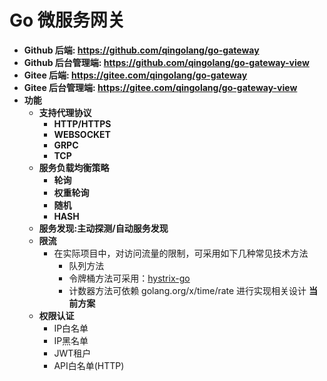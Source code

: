 # Go 微服务网关

- **Github 后端: https://github.com/qingolang/go-gateway**
- **Github 后台管理端: https://github.com/qingolang/go-gateway-view**
- **Gitee 后端: https://gitee.com/qingolang/go-gateway**
- **Gitee 后台管理端: https://gitee.com/qingolang/go-gateway-view**
- **功能**
  - **支持代理协议**
    - **HTTP/HTTPS**
    - **WEBSOCKET**
    - **GRPC**
    - **TCP**
  - **服务负载均衡策略**
    - **轮询**
    - **权重轮询**
    - **随机**
    - **HASH**
  - **服务发现:主动探测/自动服务发现**
  - **限流**
    - 在实际项目中，对访问流量的限制，可采用如下几种常见技术方法
      - 队列方法
      - 令牌桶方法可采用：[hystrix-go](https://github.com/afex/hystrix-go)
      - 计数器方法可依赖 golang.org/x/time/rate 进行实现相关设计 **当前方案**
  - **权限认证**
    - IP白名单
    - IP黑名单
    - JWT租户
    - API白名单(HTTP)